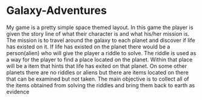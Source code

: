 # Galaxy-Adventures
My game is a pretty simple space themed layout. In this game the player is given the story line of what their character is and what his/her mission is. The mission is to travel around the galaxy to each planet and discover if life has existed on it. If life has existed on the planet there would be a person(alien) who will give the player a riddle to solve. The riddle is used as a way for the player to find a place located on the planet. Within that place will be a item that hints that life has exited on that planet. On some other planets there are no riddles or aliens but there are items located on there that can be examined but not taken. The main objective is to collect all of the items obtained from solving the riddles and bring them back to earth as evidence
